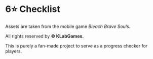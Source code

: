 # **6⭐ Checklist**

Assets are taken from the mobile game *Bleach Brave Souls*.

All rights reserved by **© KLabGames.**

This is purely a fan-made project to serve as a progress checker for players.
